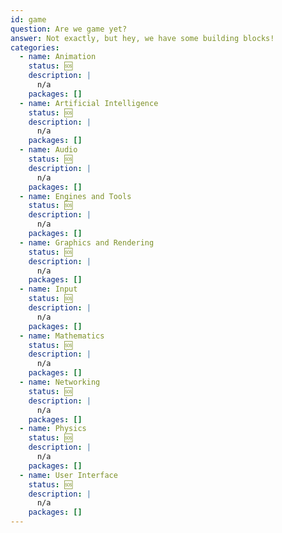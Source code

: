 ```yaml
---
id: game
question: Are we game yet?
answer: Not exactly, but hey, we have some building blocks!
categories:
  - name: Animation
    status: 🆘
    description: |
      n/a
    packages: []
  - name: Artificial Intelligence
    status: 🆘
    description: |
      n/a
    packages: []
  - name: Audio
    status: 🆘
    description: |
      n/a
    packages: []
  - name: Engines and Tools
    status: 🆘
    description: |
      n/a
    packages: []
  - name: Graphics and Rendering
    status: 🆘
    description: |
      n/a
    packages: []
  - name: Input
    status: 🆘
    description: |
      n/a
    packages: []
  - name: Mathematics
    status: 🆘
    description: |
      n/a
    packages: []
  - name: Networking
    status: 🆘
    description: |
      n/a
    packages: []
  - name: Physics
    status: 🆘
    description: |
      n/a
    packages: []
  - name: User Interface
    status: 🆘
    description: |
      n/a
    packages: []
---
```

